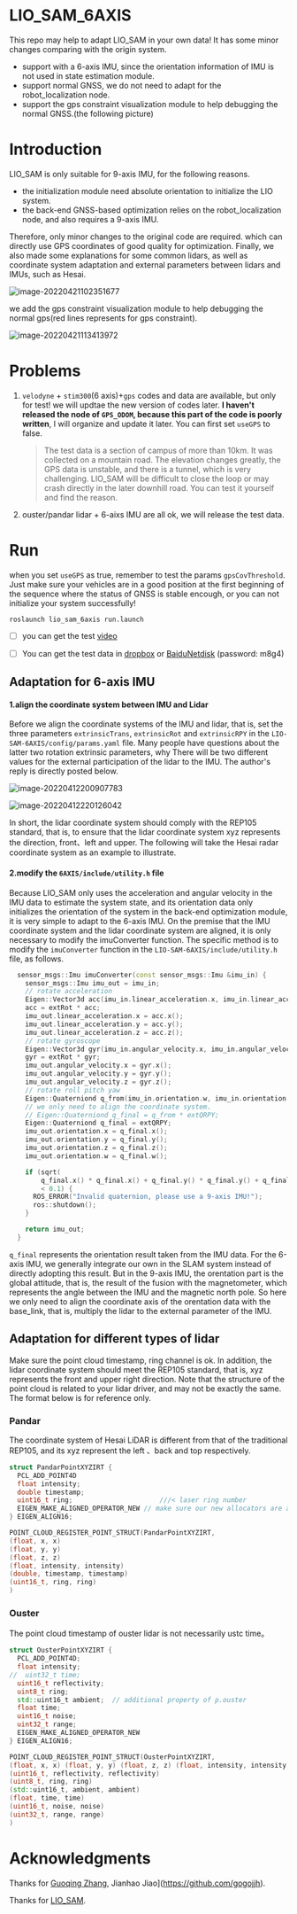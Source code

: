 # LIO_SAM_6AXIS
This repo may help to adapt LIO_SAM in your own data! It has some minor changes comparing with the origin system.

- support with  a 6-axis IMU, since the orientation information of IMU is not used in state estimation module.
- support normal GNSS, we do not need to adapt for the robot_localization node.
- support the gps constraint visualization module to help debugging the normal GNSS.(the following picture)

# Introduction

LIO_SAM is only suitable for 9-axis IMU, for the following reasons.

- the initialization module need absolute orientation to initialize the LIO system.
- the back-end GNSS-based optimization relies on the robot_localization node, and also requires a 9-axis IMU.

Therefore, only minor changes to the original code are required.  which can directly use GPS coordinates of good quality for optimization. Finally, we also made some explanations for some common lidars, as well as coordinate system adaptation and external parameters between lidars and IMUs, such as Hesai.

![image-20220421102351677](README/image-20220421102351677.png)

we add the gps constraint visualization module to help debugging the normal gps(red lines represents for gps constraint).

![image-20220421113413972](README/image-20220421113413972.png)

# Problems

1. `velodyne` + `stim300`(6 axis)+`gps` codes and data are available, but only for test!  we will updtae the new version of codes later. **I haven't released the node of `GPS_ODOM`, because this part of the code is poorly written**, I will organize and update it later. You can first set `useGPS` to false. 

   > The test data is a section of campus of more than 10km. It was collected on a mountain road. The elevation changes greatly, the GPS data is unstable, and there is a tunnel, which is very challenging. LIO_SAM will be difficult to close the loop or may crash directly in the later downhill road. You can test it yourself and find the reason. 

2. ouster/pandar lidar + 6-aixs IMU are all ok, we will release the test data. 

# Run

when you set `useGPS` as true,  remember to test the params `gpsCovThreshold`. Just make sure your vehicles are in a good position at the first beginning of the sequence where the status of GNSS is stable encough, or you can not initialize your system successfully! 

```
roslaunch lio_sam_6axis run.launch
```

- [ ] you can get the test  [video](https://www.youtube.com/watch?v=3H-qZvEado0)

- [ ] You can get the test data in  [dropbox](https://drive.google.com/file/d/1bGmIll1mJayh5_2LokoshVneUmJ6ep00/view)  or [BaiduNetdisk](https://pan.baidu.com/s/1il01D0Ea3KgfdABS8iPHug) (password: m8g4)

## Adaptation for 6-axis IMU

#### 1.align the coordinate system between IMU and Lidar

Before we align the coordinate systems of the IMU and lidar, that is, set the three parameters `extrinsicTrans`, `extrinsicRot` and `extrinsicRPY` in the `LIO-SAM-6AXIS/config/params.yaml` file. Many people have questions about the latter two rotation extrinsic parameters, why There will be two different values for the external participation of the lidar to the IMU. The author's reply is directly posted below.

![image-20220412200907783](README/image-20220412200907783.png)

![image-20220412220126042](README/image-20220412220126042.png)

In short, the lidar coordinate system should comply with the REP105 standard, that is, to ensure that the lidar coordinate system xyz represents the direction, front、left and upper. The following will take the Hesai radar coordinate system as an example to illustrate.

#### 2.modify the `6AXIS/include/utility.h` file

Because LIO_SAM only uses the acceleration and angular velocity in the IMU data to estimate the system state, and its orientation data only initializes the orientation of the system in the back-end optimization module, it is very simple to adapt to the 6-axis IMU. On the premise that the IMU coordinate system and the lidar coordinate system are aligned, it is only necessary to modify the imuConverter function. The specific method is to modify the `imuConverter` function in the `LIO-SAM-6AXIS/include/utility.h` file, as follows.

```c++
  sensor_msgs::Imu imuConverter(const sensor_msgs::Imu &imu_in) {
    sensor_msgs::Imu imu_out = imu_in;
    // rotate acceleration
    Eigen::Vector3d acc(imu_in.linear_acceleration.x, imu_in.linear_acceleration.y, imu_in.linear_acceleration.z);
    acc = extRot * acc;
    imu_out.linear_acceleration.x = acc.x();
    imu_out.linear_acceleration.y = acc.y();
    imu_out.linear_acceleration.z = acc.z();
    // rotate gyroscope
    Eigen::Vector3d gyr(imu_in.angular_velocity.x, imu_in.angular_velocity.y, imu_in.angular_velocity.z);
    gyr = extRot * gyr;
    imu_out.angular_velocity.x = gyr.x();
    imu_out.angular_velocity.y = gyr.y();
    imu_out.angular_velocity.z = gyr.z();
    // rotate roll pitch yaw
    Eigen::Quaterniond q_from(imu_in.orientation.w, imu_in.orientation.x, imu_in.orientation.y, imu_in.orientation.z);
    // we only need to align the coordinate system.
    // Eigen::Quaterniond q_final = q_from * extQRPY;
    Eigen::Quaterniond q_final = extQRPY;
    imu_out.orientation.x = q_final.x();
    imu_out.orientation.y = q_final.y();
    imu_out.orientation.z = q_final.z();
    imu_out.orientation.w = q_final.w();

    if (sqrt(
        q_final.x() * q_final.x() + q_final.y() * q_final.y() + q_final.z() * q_final.z() + q_final.w() * q_final.w())
        < 0.1) {
      ROS_ERROR("Invalid quaternion, please use a 9-axis IMU!");
      ros::shutdown();
    }

    return imu_out;
  }
```

`q_final` represents the orientation result taken from the IMU data. For the 6-axis IMU, we generally integrate our own in the SLAM system instead of directly adopting this result. But in the 9-axis IMU, the orentation part is the global attitude, that is, the result of the fusion with the magnetometer, which represents the angle between the IMU and the magnetic north pole. So here we only need to align the coordinate axis of the orentation data with the base_link, that is, multiply the lidar to the external parameter of the IMU.

## Adaptation for different types of lidar

Make sure the point cloud timestamp, ring channel is ok. In addition, the lidar coordinate system should meet the REP105 standard, that is, xyz represents the front and upper right direction. Note that the structure of the point cloud is related to your lidar driver, and may not be exactly the same. The format below is for reference only.

### Pandar

The coordinate system of Hesai LiDAR is different from that of the traditional REP105, and its xyz represent the left 、back and top respectively.

```c++
struct PandarPointXYZIRT {
  PCL_ADD_POINT4D
  float intensity;
  double timestamp;
  uint16_t ring;                      ///< laser ring number
  EIGEN_MAKE_ALIGNED_OPERATOR_NEW // make sure our new allocators are aligned
} EIGEN_ALIGN16;

POINT_CLOUD_REGISTER_POINT_STRUCT(PandarPointXYZIRT,
(float, x, x)
(float, y, y)
(float, z, z)
(float, intensity, intensity)
(double, timestamp, timestamp)
(uint16_t, ring, ring)
)
```

### Ouster

The point cloud timestamp of ouster lidar is not necessarily ustc time。

```c++
struct OusterPointXYZIRT {
  PCL_ADD_POINT4D;
  float intensity;
//  uint32_t time;
  uint16_t reflectivity;
  uint8_t ring;
  std::uint16_t ambient;  // additional property of p.ouster
  float time;
  uint16_t noise;
  uint32_t range;
  EIGEN_MAKE_ALIGNED_OPERATOR_NEW
} EIGEN_ALIGN16;

POINT_CLOUD_REGISTER_POINT_STRUCT(OusterPointXYZIRT,
(float, x, x) (float, y, y) (float, z, z) (float, intensity, intensity)
(uint16_t, reflectivity, reflectivity)
(uint8_t, ring, ring)
(std::uint16_t, ambient, ambient)
(float, time, time)
(uint16_t, noise, noise)
(uint32_t, range, range)
)
```

# Acknowledgments

Thanks for  [Guoqing Zhang](https://github.com/MyEvolution), Jianhao Jiao](https://github.com/gogojjh).

Thanks for [LIO_SAM](https://github.com/TixiaoShan/LIO-SAM).



